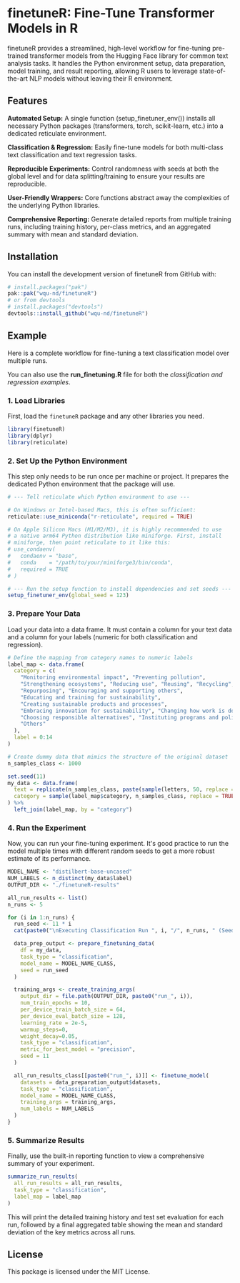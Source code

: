 # finetuneR: Fine-Tune Transformer Models in R

finetuneR provides a streamlined, high-level workflow for fine-tuning pre-trained transformer models from the Hugging Face library for common text analysis tasks. It handles the Python environment setup, data preparation, model training, and result reporting, allowing R users to leverage state-of-the-art NLP models without leaving their R environment.

## Features

**Automated Setup:** A single function (setup_finetuner_env()) installs all necessary Python packages (transformers, torch, scikit-learn, etc.) into a dedicated reticulate environment.

**Classification & Regression:** Easily fine-tune models for both multi-class text classification and text regression tasks.

**Reproducible Experiments:** Control randomness with seeds at both the global level and for data splitting/training to ensure your results are reproducible.

**User-Friendly Wrappers:** Core functions abstract away the complexities of the underlying Python libraries.

**Comprehensive Reporting:** Generate detailed reports from multiple training runs, including training history, per-class metrics, and an aggregated summary with mean and standard deviation.

## Installation

You can install the development version of finetuneR from GitHub with:

``` r
# install.packages("pak")
pak::pak("wqu-nd/finetuneR")
# or from devtools
# install.packages("devtools")
devtools::install_github("wqu-nd/finetuneR")
```

## Example

Here is a complete workflow for fine-tuning a text classification model over multiple runs.

You can also use the **run_finetuning.R** file for both the *classification and regression examples*.

### 1. Load Libraries

First, load the `finetuneR` package and any other libraries you need.

``` r
library(finetuneR)
library(dplyr)
library(reticulate)
```

### 2. Set Up the Python Environment

This step only needs to be run once per machine or project. It prepares the dedicated Python environment that the package will use.

``` r
# --- Tell reticulate which Python environment to use ---

# On Windows or Intel-based Macs, this is often sufficient:
reticulate::use_miniconda("r-reticulate", required = TRUE)

# On Apple Silicon Macs (M1/M2/M3), it is highly recommended to use
# a native arm64 Python distribution like miniforge. First, install
# miniforge, then point reticulate to it like this:
# use_condaenv(
#   condaenv = "base",
#   conda    = "/path/to/your/miniforge3/bin/conda",
#   required = TRUE
# )

# --- Run the setup function to install dependencies and set seeds ---
setup_finetuner_env(global_seed = 123)
```

### 3. Prepare Your Data

Load your data into a data frame. It must contain a column for your text data and a column for your labels (numeric for both classification and regression).

``` r
# Define the mapping from category names to numeric labels
label_map <- data.frame(
  category = c(
    "Monitoring environmental impact", "Preventing pollution",
    "Strengthening ecosystems", "Reducing use", "Reusing", "Recycling",
    "Repurposing", "Encouraging and supporting others",
    "Educating and training for sustainability",
    "Creating sustainable products and processes",
    "Embracing innovation for sustainability", "Changing how work is done",
    "Choosing responsible alternatives", "Instituting programs and policies",
    "Others"
  ),
  label = 0:14
)

# Create dummy data that mimics the structure of the original dataset
n_samples_class <- 1000

set.seed(11)
my_data <- data.frame(
  text = replicate(n_samples_class, paste(sample(letters, 50, replace = TRUE), collapse = "")),
  category = sample(label_map$category, n_samples_class, replace = TRUE)
) %>%
  left_join(label_map, by = "category")
```

### 4. Run the Experiment

Now, you can run your fine-tuning experiment. It's good practice to run the model multiple times with different random seeds to get a more robust estimate of its performance.

``` r
MODEL_NAME <- "distilbert-base-uncased"
NUM_LABELS <- n_distinct(my_data$label)
OUTPUT_DIR <- "./finetuneR-results"

all_run_results <- list()
n_runs <- 5

for (i in 1:n_runs) {
  run_seed <- 11 * i
  cat(paste0("\nExecuting Classification Run ", i, "/", n_runs, " (Seed: ", run_seed, ")..."))

  data_prep_output <- prepare_finetuning_data(
    df = my_data,
    task_type = "classification",
    model_name = MODEL_NAME_CLASS,
    seed = run_seed
  )

  training_args <- create_training_args(
    output_dir = file.path(OUTPUT_DIR, paste0("run_", i)),
    num_train_epochs = 10,
    per_device_train_batch_size = 64,
    per_device_eval_batch_size = 128,
    learning_rate = 2e-5,
    warmup_steps=0,
    weight_decay=0.05,
    task_type = "classification",
    metric_for_best_model = "precision",
    seed = 11
  )

  all_run_results_class[[paste0("run_", i)]] <- finetune_model(
    datasets = data_preparation_output$datasets,
    task_type = "classification",
    model_name = MODEL_NAME_CLASS,
    training_args = training_args,
    num_labels = NUM_LABELS
  )
}
```

### 5. Summarize Results

Finally, use the built-in reporting function to view a comprehensive summary of your experiment.

``` r
summarize_run_results(
  all_run_results = all_run_results,
  task_type = "classification",
  label_map = label_map
)
```

This will print the detailed training history and test set evaluation for each run, followed by a final aggregated table showing the mean and standard deviation of the key metrics across all runs.

## License

This package is licensed under the MIT License.
